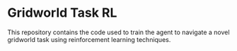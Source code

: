 # Gridworld Task RL
This repository contains the code used to train the agent to navigate a novel gridworld task using reinforcement learning techniques.
